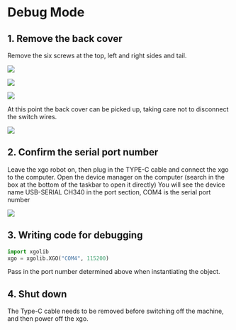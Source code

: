﻿---
sidebar_position: 6
sidebar_label: Debug Mode
---

# Debug Mode

 ## 1. Remove the back cover

Remove the six screws at the top, left and right sides and tail.

![](https://wiki-media-ef.oss-cn-hongkong.aliyuncs.com/i18n/en/docusaurus-plugin-content-docs/current/pico/cm4-xgo-robot-kit/images/cm4-xgo-debug-01.png)

![](https://wiki-media-ef.oss-cn-hongkong.aliyuncs.com/i18n/en/docusaurus-plugin-content-docs/current/pico/cm4-xgo-robot-kit/images/cm4-xgo-debug-02.png)

![](https://wiki-media-ef.oss-cn-hongkong.aliyuncs.com/i18n/en/docusaurus-plugin-content-docs/current/pico/cm4-xgo-robot-kit/images/cm4-xgo-debug-03.png)

At this point the back cover can be picked up, taking care not to disconnect the switch wires.

![](https://wiki-media-ef.oss-cn-hongkong.aliyuncs.com/i18n/en/docusaurus-plugin-content-docs/current/pico/cm4-xgo-robot-kit/images/cm4-xgo-debug-04.png)



 ## 2. Confirm the serial port number
Leave the xgo robot on, then plug in the TYPE-C cable and connect the xgo to the computer.
Open the device manager on the computer (search in the box at the bottom of the taskbar to open it directly)
You will see the device name USB-SERIAL CH340 in the port section, COM4 is the serial port number

![](https://wiki-media-ef.oss-cn-hongkong.aliyuncs.com/i18n/en/docusaurus-plugin-content-docs/current/pico/cm4-xgo-robot-kit/images/cm4-xgo-debug-05.png)



 ## 3. Writing code for debugging

```python
import xgolib
xgo = xgolib.XGO("COM4", 115200)
```

Pass in the port number determined above when instantiating the object.

 ## 4. Shut down

The Type-C cable needs to be removed before switching off the machine, and then power off the xgo.
